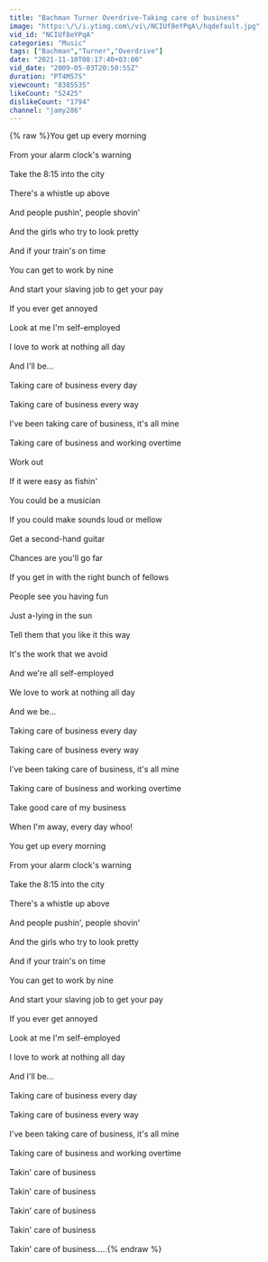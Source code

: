 ```yaml
---
title: "Bachman Turner Overdrive-Taking care of business"
image: "https:\/\/i.ytimg.com\/vi\/NCIUf8eYPqA\/hqdefault.jpg"
vid_id: "NCIUf8eYPqA"
categories: "Music"
tags: ["Bachman","Turner","Overdrive"]
date: "2021-11-10T08:17:40+03:00"
vid_date: "2009-05-03T20:50:55Z"
duration: "PT4M57S"
viewcount: "8385535"
likeCount: "52425"
dislikeCount: "1794"
channel: "jamy286"
---
```

{% raw %}You get up every morning<br /><br />From your alarm clock's warning<br /><br />Take the 8:15 into the city<br /><br />There's a whistle up above<br /><br />And people pushin', people shovin'<br /><br />And the girls who try to look pretty<br /><br />And if your train's on time<br /><br />You can get to work by nine<br /><br />And start your slaving job to get your pay<br /><br />If you ever get annoyed<br /><br />Look at me I'm self-employed<br /><br />I love to work at nothing all day<br /><br />And I'll be...<br /><br />Taking care of business every day<br /><br />Taking care of business every way<br /><br />I've been taking care of business, it's all mine<br /><br />Taking care of business and working overtime<br /><br />Work out<br /><br />If it were easy as fishin'<br /><br />You could be a musician<br /><br />If you could make sounds loud or mellow<br /><br />Get a second-hand guitar<br /><br />Chances are you'll go far<br /><br />If you get in with the right bunch of fellows<br /><br />People see you having fun<br /><br />Just a-lying in the sun<br /><br />Tell them that you like it this way<br /><br />It's the work that we avoid<br /><br />And we're all self-employed<br /><br />We love to work at nothing all day<br /><br />And we be...<br /><br />Taking care of business every day<br /><br />Taking care of business every way<br /><br />I've been taking care of business, it's all mine<br /><br />Taking care of business and working overtime<br /><br />Take good care of my business<br /><br />When I'm away, every day whoo!<br /><br />You get up every morning<br /><br />From your alarm clock's warning<br /><br />Take the 8:15 into the city<br /><br />There's a whistle up above<br /><br />And people pushin', people shovin'<br /><br />And the girls who try to look pretty<br /><br />And if your train's on time<br /><br />You can get to work by nine<br /><br />And start your slaving job to get your pay<br /><br />If you ever get annoyed<br /><br />Look at me I'm self-employed<br /><br />I love to work at nothing all day<br /><br />And I'll be...<br /><br />Taking care of business every day<br /><br />Taking care of business every way<br /><br />I've been taking care of business, it's all mine<br /><br />Taking care of business and working overtime<br /><br />Takin' care of business<br /><br />Takin' care of business<br /><br />Takin' care of business<br /><br />Takin' care of business<br /><br />Takin' care of business.....{% endraw %}
